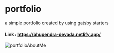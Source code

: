 # portfolio
a simple portfolio created by using gatsby starters
#### Link : https://bhupendra-devada.netlify.app/
![portfolioAboutMe](https://user-images.githubusercontent.com/67333647/123320216-18caab00-d54f-11eb-9f44-cda209fa713d.PNG)

